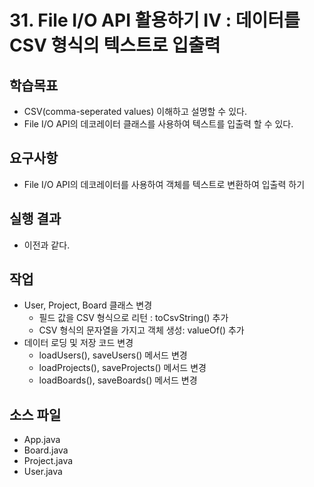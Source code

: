 # 31. File I/O API 활용하기 IV :  데이터를 CSV 형식의 텍스트로 입출력

## 학습목표

- CSV(comma-seperated values) 이해하고 설명할 수 있다.
- File I/O API의 데코레이터 클래스를 사용하여 텍스트를 입출력 할 수 있다.

## 요구사항

- File I/O API의 데코레이터를 사용하여 객체를 텍스트로 변환하여 입출력 하기

## 실행 결과

- 이전과 같다.

## 작업

- User, Project, Board 클래스 변경
  - 필드 값을 CSV 형식으로 리턴 : toCsvString() 추가
  - CSV 형식의 문자열을 가지고 객체 생성: valueOf() 추가
- 데이터 로딩 및 저장 코드 변경
  - loadUsers(), saveUsers() 메서드 변경
  - loadProjects(), saveProjects() 메서드 변경
  - loadBoards(), saveBoards() 메서드 변경
  
## 소스 파일

- App.java
- Board.java
- Project.java
- User.java